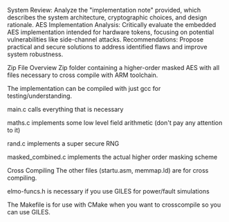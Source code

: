 
System Review: Analyze the "implementation note" provided, which describes the system architecture, cryptographic choices, and design rationale.
AES Implementation Analysis: Critically evaluate the embedded AES implementation intended for hardware tokens, focusing on potential vulnerabilities like side-channel attacks.
Recommendations: Propose practical and secure solutions to address identified flaws and improve system robustness.

Zip File Overview
Zip folder containing a higher-order masked AES with all files necessary to cross compile with ARM toolchain. 

The implementation can be compiled with just gcc for testing/understanding. 

main.c calls everything that is necessary

maths.c implements some low level field arithmetic (don't pay any attention to it)

rand.c implements a super secure RNG

masked_combined.c implements the actual higher order masking scheme

Cross Compiling
The other files (startu.asm, memmap.ld) are for cross compiling. 

elmo-funcs.h is necessary if you use GILES for power/fault simulations

The Makefile is for use with CMake when you want to crosscompile so you can use GILES. 
